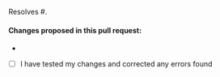 <!-- Please review the guidelines for contributing to this repository. The link is to the right under 'helpful resources'. -->

<!-- It is recommended that changes are committed to a new branch on your fork. Avoid directly editing the `master` branch. -->

Resolves #<!-- issue ID here -->. <!-- If applicable. -->

#### Changes proposed in this pull request: 
- <!-- Describe the changes that your pull request makes. -->

- [ ] I have tested my changes and corrected any errors found

